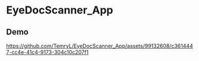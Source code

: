 # EyeDocScanner_App

## Demo

https://github.com/TemryL/EyeDocScanner_App/assets/99132608/c3614447-cc4e-41c4-9173-304c10c207f1

